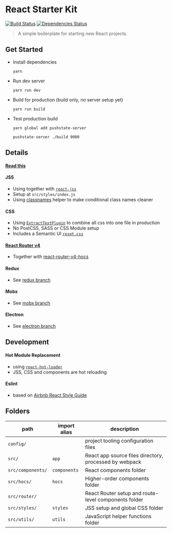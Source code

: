 # React Starter Kit
[![Build Status][build-badge]][build] [![Dependencies Status][dependencies-badge]][dependencies]

[build-badge]: https://img.shields.io/travis/xiaofan2406/react-starter-kit.svg?style=flat-square
[build]: https://travis-ci.org/xiaofan2406/react-starter-kit
[dependencies-badge]: https://img.shields.io/david/xiaofan2406/react-starter-kit.svg?style=flat-square
[dependencies]: https://david-dm.org/xiaofan2406/react-starter-kit
> A simple boilerplate for starting new React projects.


## Get Started
- Install dependencies
  ```
  yarn
  ```

- Run dev server
  ```
  yarn run dev
  ```

- Build for production (build only, no server setup yet)
  ```
  yarn run build
  ```

- Test production build
  ```
  yarn global add pushstate-server

  pushstate-server ./build 9000
  ```


## Details

#### [Read this](https://github.com/oliviertassinari/a-journey-toward-better-style)

#### JSS
  - Using together with [`react-jss`](https://github.com/cssinjs/react-jss)
  - Setup at `src/styles/index.js`
  - Using [classnames](https://github.com/JedWatson/classnames) helper to make conditional class names cleaner

#### CSS
  - Using [`ExtractTextPlugin`](https://github.com/webpack/extract-text-webpack-plugin) to combine all css into one file in production
  - No PostCSS, SASS or CSS Module setup
  - Includes a Semantic UI [`reset.css`](https://github.com/Semantic-Org/Semantic-UI/blob/master/dist/components/reset.css)

#### [React Router v4](https://react-router.now.sh/)
  - Together with [react-router-v4-hocs](https://www.npmjs.com/package/react-router-v4-hocs)

#### Redux
  - See [redux branch](https://github.com/xiaofan2406/react-starter-kit/tree/redux)

#### Mobx
  - See [mobx branch](https://github.com/xiaofan2406/react-starter-kit/tree/mobx)

#### Electron
  - See [electron branch](https://github.com/xiaofan2406/react-starter-kit/tree/electron)

## Development

#### Hot Module Replacement
  - using [`react-hot-loader`](https://github.com/gaearon/react-hot-loader/tree/next)
  - JSS, CSS and components are hot reloading

#### Eslint
  - based on [Airbnb React Style Guide](https://github.com/airbnb/javascript/tree/master/react)


## Folders
path | import alias | description
--- | --- | ---
`config/` |  | project tooling configuration files
`src/` | `app` | React app source files directory, processed by webpack
`src/components/` | `components` | React components folder
`src/hocs/` | `hocs` | Higher-order components folder
`src/router/` |  | React Router setup and route-level components folder
`src/styles/` | `styles` | JSS setup and global CSS folder
`src/utils/` | `utils` | JavaScript helper functions folder
